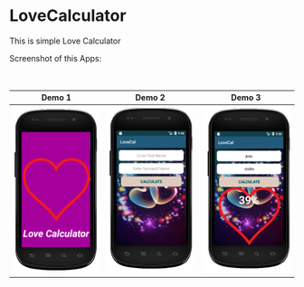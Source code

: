 # LoveCalculator
This is simple Love Calculator 

Screenshot of this Apps: <br><br><br>

Demo 1                     | Demo 2                   | Demo 3
:-------------------------: | :--------------------------:| :--------------------------:
![](https://github.com/ripohassan/LoveCalculator/blob/master/love1.png) | ![](https://github.com/ripohassan/LoveCalculator/blob/master/love2.png)| ![](https://github.com/ripohassan/LoveCalculator/blob/master/love3.png)
